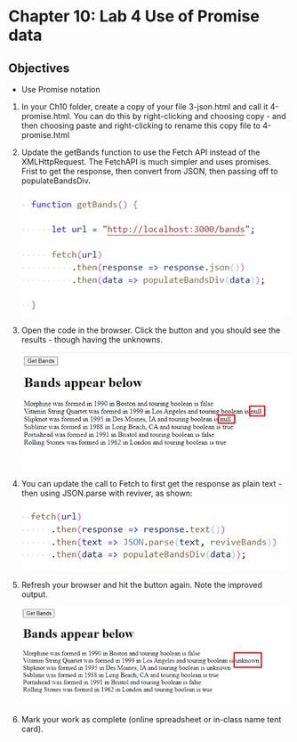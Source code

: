 
# Chapter 10: Lab 4 Use of Promise data

## Objectives

* Use Promise notation

1. In your Ch10 folder, create a copy of your file 3-json.html and call it 4-promise.html. You can do this by right-clicking and choosing copy - and then choosing paste and right-clicking to rename this copy file to 4-promise.html

1. Update the getBands function to use the Fetch API instead of the XMLHttpRequest. The FetchAPI is much simpler and uses promises. Frist to get the response, then convert from JSON, then passing off to populateBandsDiv.

    ![Open in Preview mode to see images](../screenshots/10-4-use-fetch.png)

1. Open the code in the browser. Click the button and you should see the results - though having the unknowns.

    ![Open in Preview mode to see images](../screenshots/10-3-2-output.png)


1. You can update the call to Fetch to first get the response as plain text - then using JSON.parse with reviver, as shown:

    ![Open in Preview mode to see images](../screenshots/10-4-use-fetch-with-reviver.png)


1. Refresh your browser and hit the button again. Note the improved output.

    ![Open in Preview mode to see images](../screenshots/10-3-4-unkown.png)

1. Mark your work as complete (online spreadsheet or in-class name tent card).
